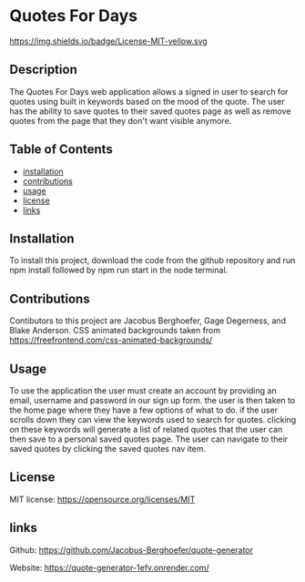 # Quotes For Days

  https://img.shields.io/badge/License-MIT-yellow.svg

  ## Description
  The Quotes For Days web application allows a signed in user to search for quotes using built in keywords based on the mood of the quote. The user has the ability to save quotes to their saved quotes page as well as remove quotes from the page that they don't want visible anymore.

  ## Table of Contents
  - [installation](#installation)
  - [contributions](#contributions)
  - [usage](#usage)
  - [license](#license)
  - [links](#links)
  ## Installation
  To install this project, download the code from the github repository and run npm install followed by npm run start in the node terminal.

  ## Contributions
  Contibutors to this project are Jacobus Berghoefer, Gage Degerness, and Blake Anderson. CSS animated backgrounds taken from https://freefrontend.com/css-animated-backgrounds/

  ## Usage
  To use the application the user must create an account by providing an email, username and password in our sign up form. the user is then taken to the home page where they have a few options of what to do. if the user scrolls down they can view the keywords used to search for quotes. clicking on these keywords will generate a list of related quotes that the user can then save to a personal saved quotes page. The user can navigate to their saved quotes by clicking the saved quotes nav item.

  ## License
  MIT license: 
https://opensource.org/licenses/MIT
  
 ## links
  Github: https://github.com/Jacobus-Berghoefer/quote-generator

  Website: https://quote-generator-1efv.onrender.com/
